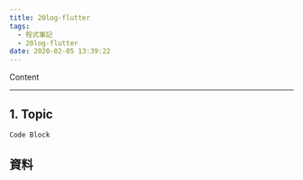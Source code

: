 ```yaml
---
title: 20log-flutter
tags:
  - 程式筆記
  - 20log-flutter
date: 2020-02-05 13:39:22
---
```

Content

---
<!-- more -->
## **1. Topic**

```
Code Block
```

## 資料
